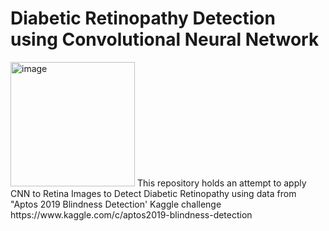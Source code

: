 # Diabetic Retinopathy Detection using Convolutional Neural Network
<img width="199" alt="image" src="https://user-images.githubusercontent.com/89664911/171169741-90a0c49a-aa59-4430-891f-c55428f85ff6.png">
 This repository holds an attempt to apply CNN to Retina Images to Detect Diabetic Retinopathy using data from "Aptos 2019 Blindness Detection' Kaggle challenge https://www.kaggle.com/c/aptos2019-blindness-detection

